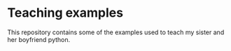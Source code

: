 # Teaching examples
This repository contains some of the examples used to teach my sister and her boyfriend python.
